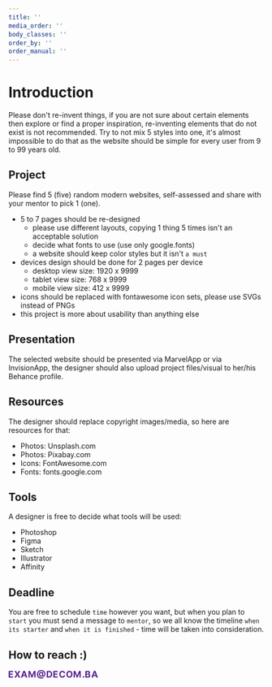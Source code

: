 ```yaml
---
title: ''
media_order: ''
body_classes: ''
order_by: ''
order_manual: ''
---
```


# Introduction
Please don't re-invent things, if you are not sure about certain elements then explore or find a proper inspiration, re-inventing elements that do not exist is not recommended. Try to not mix 5 styles into one, it's almost impossible to do that as the website should be simple for every user from 9 to 99 years old.



## Project
Please find 5 (five) random modern websites, self-assessed and share with your mentor to pick 1 (one).

- 5 to 7 pages should be re-designed 
    - please use different layouts, copying 1 thing 5 times isn't an acceptable solution
    - decide what fonts to use (use only google.fonts)
    - a website should keep color styles but it isn't `a must`
- devices design should be done for 2 pages per device
    - desktop view size: 1920 x 9999
    - tablet view size: 768 x 9999
    - mobile view size: 412 x 9999
- icons should be replaced with fontawesome icon sets, please use SVGs instead of PNGs
- this project is more about usability than anything else



## Presentation
The selected website should be presented via MarvelApp or via InvisionApp, the designer should also upload project files/visual to her/his Behance profile.



## Resources
The designer should replace copyright images/media, so here are resources for that:
* Photos: Unsplash.com
* Photos: Pixabay.com
* Icons: FontAwesome.com
* Fonts: fonts.google.com



## Tools 
A designer is free to decide what tools will be used: 
- Photoshop
- Figma
- Sketch
- Illustrator
- Affinity



## Deadline
You are free to schedule `time` however you want, but when you plan to `start` you must send a message to `mentor`, so we all know the timeline `when its starter` and `when it is finished` - time will be taken into consideration.


## How to reach :)
<img align="left" src="https://raw.githubusercontent.com/decombh/exams-2019/master/assets/images/touch.png"  width="176">